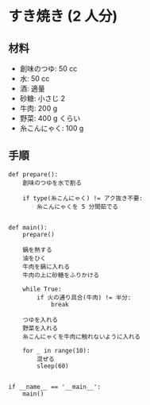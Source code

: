 # すき焼き (2 人分)

## 材料

- 創味のつゆ: 50 cc
- 水: 50 cc
- 酒: 適量
- 砂糖: 小さじ 2
- 牛肉: 200 g
- 野菜: 400 g くらい
- 糸こんにゃく: 100 g

## 手順

```
def prepare():
    創味のつゆを水で割る

    if type(糸こんにゃく) != アク抜き不要:
        糸こんにゃくを 5 分間茹でる


def main():
    prepare()

    鍋を熱する
    油をひく
    牛肉を鍋に入れる
    牛肉の上に砂糖をふりかける

    while True:
        if 火の通り具合(牛肉) != 半分:
            break

    つゆを入れる
    野菜を入れる
    糸こんにゃくを牛肉に触れないように入れる

    for _ in range(10):
        混ぜる
        sleep(60)


if __name__ == '__main__':
    main()
```
